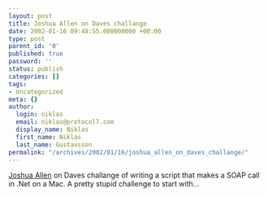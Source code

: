 ```yaml
---
layout: post
title: Joshua Allen on Daves challange
date: 2002-01-16 09:48:55.000000000 +00:00
type: post
parent_id: '0'
published: true
password: ''
status: publish
categories: []
tags:
- Uncategorized
meta: {}
author:
  login: niklas
  email: niklas@protocol7.com
  display_name: Niklas
  first_name: Niklas
  last_name: Gustavsson
permalink: "/archives/2002/01/16/joshua_allen_on_daves_challange/"
---
```

[Joshua Allen](http://www.netcrucible.com/blog/2002/01/10.html) on Daves challange of writing a script that makes a SOAP call in .Net on a Mac. A pretty stupid challenge to start with...

